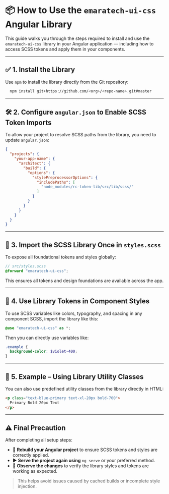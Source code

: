 
# 📦 How to Use the `emaratech-ui-css` Angular Library

This guide walks you through the steps required to install and use the `emaratech-ui-css` library in your Angular application — including how to access SCSS tokens and apply them in your components.

---

## ✅ 1. Install the Library

Use `npm` to install the library directly from the Git repository:

```bash
  npm install git+https://github.com/<org>/<repo-name>.git#master
```

---

## 🛠 2. Configure `angular.json` to Enable SCSS Token Imports

To allow your project to resolve SCSS paths from the library, you need to update `angular.json`:

```json
{
  "projects": {
    "your-app-name": {
      "architect": {
        "build": {
          "options": {
            "stylePreprocessorOptions": {
              "includePaths": [
                "node_modules/rc-token-lib/src/lib/scss/"
              ]
            }
          }
        }
      }
    }
  }
}
```


---

## 🎨 3. Import the SCSS Library Once in `styles.scss`

To expose all foundational tokens and styles globally:

```scss
// src/styles.scss
@forward "emaratech-ui-css";
```

This ensures all tokens and design foundations are available across the app.

---

## 🧩 4. Use Library Tokens in Component Styles

To use SCSS variables like colors, typography, and spacing in any component SCSS, import the library like this:

```scss
@use "emaratech-ui-css" as *;
```

Then you can directly use variables like:

```scss
.example {
  background-color: $violet-400;
}
```

---

## 🧪 5. Example – Using Library Utility Classes

You can also use predefined utility classes from the library directly in HTML:

```html
<p class="text-blue-primary text-xl-20px bold-700">
  Primary Bold 20px Text
</p>
```

---

## ⚠️ Final Precaution

After completing all setup steps:

- 🔄 **Rebuild your Angular project** to ensure SCSS tokens and styles are correctly applied.
- ▶️ **Serve the project again using** `ng serve` or your preferred method.
- 👀 **Observe the changes** to verify the library styles and tokens are working as expected.

> This helps avoid issues caused by cached builds or incomplete style injection.

